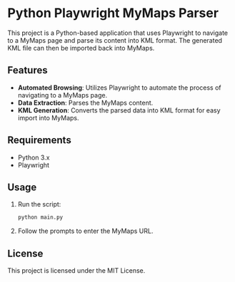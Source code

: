 # Python Playwright MyMaps Parser

This project is a Python-based application that uses Playwright to navigate to a MyMaps page and parse its content into KML format. The generated KML file can then be imported back into MyMaps.

## Features

- **Automated Browsing**: Utilizes Playwright to automate the process of navigating to a MyMaps page.
- **Data Extraction**: Parses the MyMaps content.
- **KML Generation**: Converts the parsed data into KML format for easy import into MyMaps.

## Requirements

- Python 3.x
- Playwright

## Usage

1. Run the script:
    ```sh
    python main.py
    ```
2. Follow the prompts to enter the MyMaps URL.

## License

This project is licensed under the MIT License.